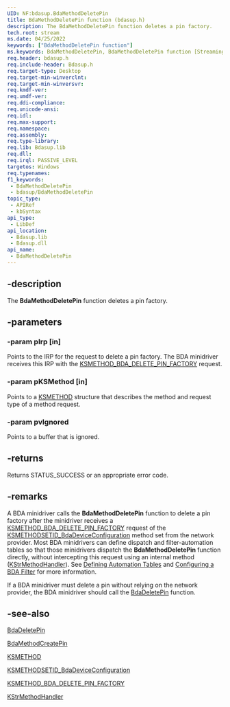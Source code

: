 ```yaml
---
UID: NF:bdasup.BdaMethodDeletePin
title: BdaMethodDeletePin function (bdasup.h)
description: The BdaMethodDeletePin function deletes a pin factory.
tech.root: stream
ms.date: 04/25/2022
keywords: ["BdaMethodDeletePin function"]
ms.keywords: BdaMethodDeletePin, BdaMethodDeletePin function [Streaming Media Devices], bdaref_6d81ac60-26e8-4cdb-ba9c-05f73cea187d.xml, bdasup/BdaMethodDeletePin, stream.bdamethoddeletepin
req.header: bdasup.h
req.include-header: Bdasup.h
req.target-type: Desktop
req.target-min-winverclnt:
req.target-min-winversvr: 
req.kmdf-ver: 
req.umdf-ver: 
req.ddi-compliance: 
req.unicode-ansi: 
req.idl: 
req.max-support: 
req.namespace: 
req.assembly: 
req.type-library: 
req.lib: Bdasup.lib
req.dll: 
req.irql: PASSIVE_LEVEL
targetos: Windows
req.typenames: 
f1_keywords:
 - BdaMethodDeletePin
 - bdasup/BdaMethodDeletePin
topic_type:
 - APIRef
 - kbSyntax
api_type:
 - LibDef
api_location:
 - Bdasup.lib
 - Bdasup.dll
api_name:
 - BdaMethodDeletePin
---
```


## -description

The **BdaMethodDeletePin** function deletes a pin factory.

## -parameters

### -param pIrp [in]

Points to the IRP for the request to delete a pin factory. The BDA minidriver receives this IRP with the [KSMETHOD_BDA_DELETE_PIN_FACTORY](/windows-hardware/drivers/stream/ksmethod-bda-delete-pin-factory) request.

### -param pKSMethod [in]

Points to a [KSMETHOD](/windows-hardware/drivers/stream/ksmethod-structure) structure that describes the method and request type of a method request.

### -param pvIgnored

Points to a buffer that is ignored.

## -returns

Returns STATUS_SUCCESS or an appropriate error code.

## -remarks

A BDA minidriver calls the **BdaMethodDeletePin** function to delete a pin factory after the minidriver receives a [KSMETHOD_BDA_DELETE_PIN_FACTORY](/windows-hardware/drivers/stream/ksmethod-bda-delete-pin-factory) request of the [KSMETHODSETID_BdaDeviceConfiguration](/windows-hardware/drivers/stream/ksmethodsetid-bdadeviceconfiguration) method set from the network provider. Most BDA minidrivers can define dispatch and filter-automation tables so that those minidrivers dispatch the **BdaMethodDeletePin** function directly, without intercepting this request using an internal method ([KStrMethodHandler](../ks/nc-ks-pfnkshandler.md)). See [Defining Automation Tables](/windows-hardware/drivers/stream/defining-automation-tables) and [Configuring a BDA Filter](/windows-hardware/drivers/stream/configuring-a-bda-filter) for more information.

If a BDA minidriver must delete a pin without relying on the network provider, the BDA minidriver should call the [BdaDeletePin](./nf-bdasup-bdadeletepin.md) function.

## -see-also

[BdaDeletePin](./nf-bdasup-bdadeletepin.md)

[BdaMethodCreatePin](./nf-bdasup-bdamethodcreatepin.md)

[KSMETHOD](/windows-hardware/drivers/stream/ksmethod-structure)

[KSMETHODSETID_BdaDeviceConfiguration](/windows-hardware/drivers/stream/ksmethodsetid-bdadeviceconfiguration)

[KSMETHOD_BDA_DELETE_PIN_FACTORY](/windows-hardware/drivers/stream/ksmethod-bda-delete-pin-factory)

[KStrMethodHandler](../ks/nc-ks-pfnkshandler.md)